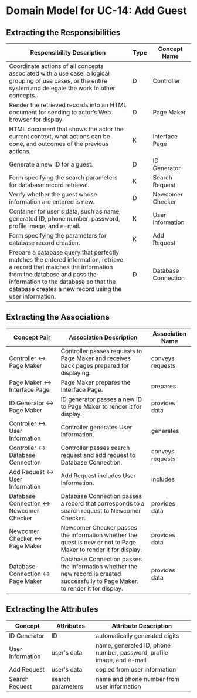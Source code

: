 # Domain Model for UC-14: Add Guest
## Extracting the Responsibilities

| Responsibility Description | Type | Concept Name |
| -------------------------- | ---- | ------------ |
| Coordinate actions of all concepts associated with a use case, a logical grouping of use cases, or the entire system and delegate the work to other concepts. | D | Controller |
| Render the retrieved records into an HTML document for sending to actor’s Web browser for display. | D | Page Maker |
| HTML document that shows the actor the current context, what actions can be done, and outcomes of the previous actions. | K | Interface Page |
| Generate a new ID for a guest. | D | ID Generator |
| Form specifying the search parameters for database record retrieval. | K | Search Request |
| Verify whether the guest whose information are entered is new. | D | Newcomer Checker |
| Container for user's data, such as name, generated ID, phone number, password, profile image, and e-mail. | K | User Information |
| Form specifying the parameters for database record creation. | K | Add Request |
| Prepare a database query that perfectly matches the entered information, retrieve a record that matches the information from the database and pass the information to the database so that the database creates a new record using the user information. | D | Database Connection |

## Extracting the Associations

| Concept Pair | Association Description | Association Name |
| ------------ | ----------------------- | ---------------- |
| Controller ↔ Page Maker | Controller passes requests to Page Maker and receives back pages prepared for displaying. | conveys requests |
| Page Maker ↔ Interface Page | Page Maker prepares the Interface Page. | prepares |
| ID Generator ↔ Page Maker | ID generator passes a new ID to Page Maker to render it for display. | provides data |
| Controller ↔ User Information | Controller generates User Information. | generates |
| Controller ↔ Database Connection | Controller passes search request and add request to Database Connection. | conveys requests |
| Add Request ↔ User Information | Add Request includes User Information. | includes |
| Database Connection ↔ Newcomer Checker | Database Connection passes a record that corresponds to a search request to Newcomer Checker. | provides data |
| Newcomer Checker ↔ Page Maker | Newcomer Checker passes the information whether the guest is new or not to Page Maker to render it for display. | provides data |
| Database Connection ↔ Page Maker | Database Connection passes the information whether the new record is created successfully to Page Maker. to render it for display. | provides data |

## Extracting the Attributes

| Concept | Attributes | Attribute Description |
| ------- | ---------- | --------------------- |
| ID Generator | ID | automatically generated digits |
| User Information | user's data | name, generated ID, phone number, password, profile image, and e-mail |
| Add Request | user's data | copied from user information |
| Search Request | search parameters | name and phone number from user information |

